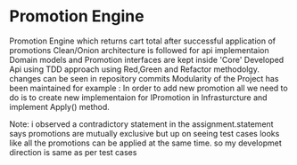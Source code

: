 # Promotion Engine
Promotion Engine which returns cart total after successful application of promotions
Clean/Onion architecture is followed for api implementaion
Domain models and Promotion interfaces are kept inside 'Core'
Developed Api using TDD approach using Red,Green and Refactor methodolgy. changes can be seen in repository commits
Modularity of the Project has been maintained for example : In order to add new promotion all we need to do is to create new implementaion for IPromotion in Infrasturcture and implement Apply() method.

Note: i observed a contradictory statement in the assignment.statement says promotions are mutually exclusive but up on seeing test cases looks like all the promotions can be applied at the same time. so my developmet direction is same as per test cases
          
